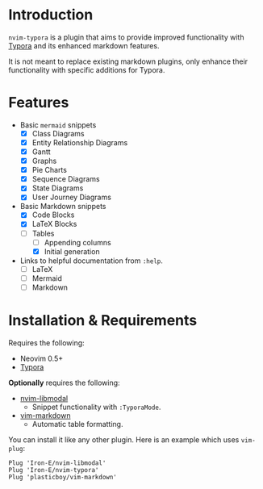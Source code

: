 # Introduction

`nvim-typora` is a plugin that aims to provide improved functionality with [Typora](typora.io) and its enhanced markdown features.

It is not meant to replace existing markdown plugins, only enhance their functionality with specific additions for Typora.

# Features

* Basic `mermaid` snippets
	* [x] Class Diagrams
	* [x] Entity Relationship Diagrams
	* [x] Gantt
	* [x] Graphs
	* [x] Pie Charts
	* [x] Sequence Diagrams
	* [x] State Diagrams
	* [x] User Journey Diagrams
* Basic Markdown snippets
	* [x] Code Blocks
	* [x] LaTeX Blocks
	* [ ] Tables
		* [ ] Appending columns
		* [x] Initial generation
* Links to helpful documentation from `:help`.
	* [ ] LaTeX
	* [ ] Mermaid
	* [ ] Markdown

# Installation & Requirements

Requires the following:

* Neovim 0.5+
* [Typora](typora.io)

__Optionally__ requires the following:

* [nvim-libmodal](https://github.com/Iron-E/nvim-libmodal)
	* Snippet functionality with `:TyporaMode`.
* [vim-markdown](https://github.com/plasticboy/vim-markdown/blob/master/ftplugin/markdown.vim)
	* Automatic table formatting.

You can install it like any other plugin. Here is an example which uses `vim-plug`:

```viml
Plug 'Iron-E/nvim-libmodal'
Plug 'Iron-E/nvim-typora'
Plug 'plasticboy/vim-markdown'
```
